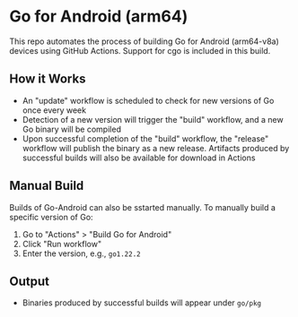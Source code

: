 # Go for Android (arm64)
This repo automates the process of building Go for Android (arm64-v8a) devices using GitHub Actions. 
Support for cgo is included in this build.


## How it Works

- An "update" workflow is scheduled to check for new versions of Go once every week
- Detection of a new version will trigger the "build" workflow, and a new Go binary will be compiled
- Upon successful completion of the "build" workflow, the "release" workflow will publish the binary as
  a new release. Artifacts produced by successful builds will also be available for download in Actions


## Manual Build

Builds of Go-Android can also be sstarted manually.
To manually build a specific version of Go:

1. Go to "Actions" > "Build Go for Android"
2. Click "Run workflow"
3. Enter the version, e.g., `go1.22.2`

## Output

- Binaries produced by successful builds will appear under `go/pkg`
